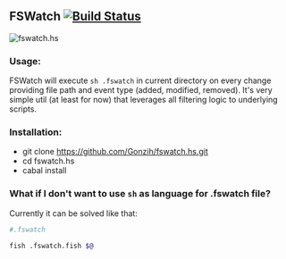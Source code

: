 ## FSWatch [![Build Status](https://travis-ci.org/Gonzih/fswatch.hs.svg?branch=master)](https://travis-ci.org/Gonzih/fswatch.hs)

![fswatch.hs](https://dl.dropboxusercontent.com/u/4109351/github/fswatch.png)

### Usage:

FSWatch will execute `sh .fswatch` in current directory on every change providing file path and event type (added, modified, removed).
It's very simple util (at least for now) that leverages all filtering logic to underlying scripts.

### Installation:

* git clone https://github.com/Gonzih/fswatch.hs.git
* cd fswatch.hs
* cabal install

### What if I don't want to use `sh` as language for .fswatch file?

Currently it can be solved like that:

```sh
#.fswatch

fish .fswatch.fish $@
```
